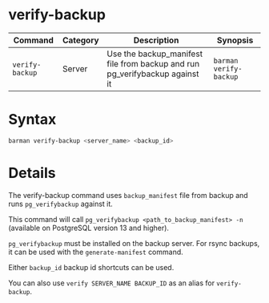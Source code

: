 # verify-backup

|**Command** | **Category** |  **Description**| **Synopsis**|
|------------|--------------|-----------------|----------|
|`verify-backup`|Server|Use the backup_manifest file from backup and run pg_verifybackup against it|`barman verify-backup`|

# Syntax

```bash
barman verify-backup <server_name> <backup_id>
```

# Details

The verify-backup command uses `backup_manifest` file from backup and runs `pg_verifybackup` against it.

This command will call `pg_verifybackup <path_to_backup_manifest> -n` (available on PostgreSQL version 13 and higher). 

`pg_verifybackup` must be installed on the backup server. For rsync backups, it can be used with the `generate-manifest` command.

Either `backup_id` backup id shortcuts can be used.

You can also use `verify SERVER_NAME BACKUP_ID` as an alias for `verify-backup`.